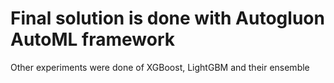 # Final solution is done with Autogluon AutoML framework
Other experiments were done of XGBoost, LightGBM and their ensemble
